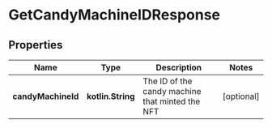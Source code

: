 
# GetCandyMachineIDResponse

## Properties
Name | Type | Description | Notes
------------ | ------------- | ------------- | -------------
**candyMachineId** | **kotlin.String** | The ID of the candy machine that minted the NFT |  [optional]



